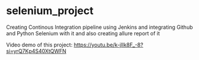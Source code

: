 # selenium_project

Creating Continous Integration  pipeline using Jenkins and integrating Github and Python Selenium with it and also creating allure report of it

Video demo of this project: https://youtu.be/k-jlIk8F_-8?si=yrQ7Kp4S40XtQWFN 
